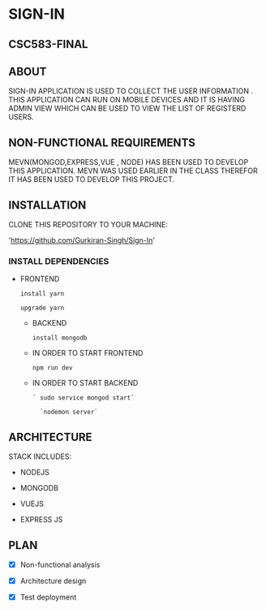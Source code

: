 # SIGN-IN

## CSC583-FINAL

## ABOUT

SIGN-IN APPLICATION IS USED TO COLLECT THE USER INFORMATION .
THIS APPLICATION CAN RUN ON MOBILE DEVICES AND IT IS  HAVING  ADMIN VIEW WHICH CAN BE USED TO VIEW THE LIST OF REGISTERD USERS.

## NON-FUNCTIONAL REQUIREMENTS

MEVN(MONGOD,EXPRESS,VUE , NODE) HAS BEEN USED TO DEVELOP THIS APPLICATION.
MEVN WAS USED EARLIER IN THE CLASS THEREFOR IT HAS BEEN USED TO DEVELOP THIS PROJECT.

## INSTALLATION

CLONE THIS REPOSITORY TO YOUR MACHINE:

'https://github.com/Gurkiran-Singh/Sign-In'

### INSTALL DEPENDENCIES

- FRONTEND
 
   `install yarn`

    `upgrade yarn`

   - BACKEND

     `install mongodb`

   - IN ORDER TO START  FRONTEND

        `npm run dev`

   - IN ORDER TO START BACKEND

         ` sudo service mongod start`

           `nodemon server`

## ARCHITECTURE 

STACK INCLUDES:

- NODEJS   

- MONGODB

-  VUEJS 

- EXPRESS JS




## PLAN

- [x]  Non-functional analysis

- [x] Architecture design

- [x] Test deployment





